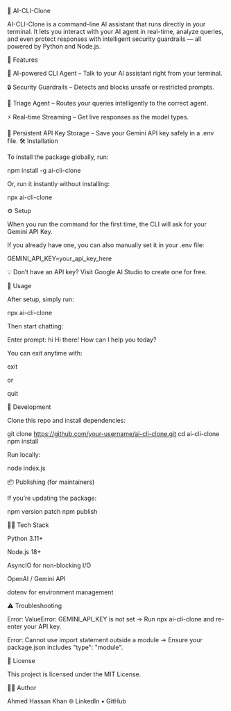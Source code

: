 🤖 AI-CLI-Clone

AI-CLI-Clone is a command-line AI assistant that runs directly in your terminal.
It lets you interact with your AI agent in real-time, analyze queries, and even protect responses with intelligent security guardrails — all powered by Python and Node.js.

🚀 Features

🧠 AI-powered CLI Agent – Talk to your AI assistant right from your terminal.

🔒 Security Guardrails – Detects and blocks unsafe or restricted prompts.

🧩 Triage Agent – Routes your queries intelligently to the correct agent.

⚡ Real-time Streaming – Get live responses as the model types.

🔧 Persistent API Key Storage – Save your Gemini API key safely in a .env file.
🛠️ Installation

To install the package globally, run:

npm install -g ai-cli-clone


Or, run it instantly without installing:

npx ai-cli-clone

⚙️ Setup

When you run the command for the first time, the CLI will ask for your Gemini API Key.

If you already have one, you can also manually set it in your .env file:

GEMINI_API_KEY=your_api_key_here


💡 Don’t have an API key?
Visit Google AI Studio
 to create one for free.

💬 Usage

After setup, simply run:

npx ai-cli-clone


Then start chatting:

Enter prompt: hi
Hi there! How can I help you today?


You can exit anytime with:

exit


or

quit

🧰 Development

Clone this repo and install dependencies:

git clone https://github.com/your-username/ai-cli-clone.git
cd ai-cli-clone
npm install


Run locally:

node index.js

📦 Publishing (for maintainers)

If you’re updating the package:

npm version patch
npm publish

🧑‍💻 Tech Stack

Python 3.11+

Node.js 18+

AsyncIO for non-blocking I/O

OpenAI / Gemini API

dotenv for environment management

⚠️ Troubleshooting

Error: ValueError: GEMINI_API_KEY is not set
→ Run npx ai-cli-clone and re-enter your API key.

Error: Cannot use import statement outside a module
→ Ensure your package.json includes "type": "module".

📜 License

This project is licensed under the MIT License.

👨‍💻 Author

Ahmed Hassan Khan
🌐 LinkedIn
 • GitHub
